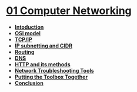 # [01 Computer Networking](/MAIN/01%20Computer%20Networking)
- **[Intoduction](/MAIN/01%20Computer%20Networking/01%20Introduction.md)**
- **[OSI model](/MAIN/01%20Computer%20Networking/02%20OSI%20Model.md)**
- **[TCP/IP](/MAIN/01%20Computer%20Networking/03%20TCP_IP.md)**
- **[IP subnetting and CIDR](/MAIN/01%20Computer%20Networking/04%20IP%20subnetting%20and%20CIDR.md)**
- **[Routing](/MAIN/01%20Computer%20Networking/05%20Routing.md)**
- **[DNS](/MAIN/01%20Computer%20Networking/06%20DNS.md)**
- **[HTTP and its methods]()**
- **[Network Troubleshooting Tools]()**
- **[Putting the Toolbox Together]()**
- **[Conclusion]()**